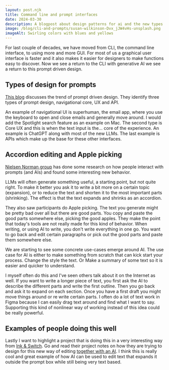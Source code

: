 ```yaml
---
layout: post.njk
title: Command line and prompt interfaces
date: 2024-03-30
description: A blogpost about design patterns for ai and the new types of interactions that are needed and enjoyed
image: /blog/cli-and-prompts/susan-wilkinson-Dvx_jJW4vHs-unsplash.png
imageAlt: Swirling colors with blues and yellows
---
```


For last couple of decades, we have moved from CLI, the command line interface, to using more and more GUI. For most of us a graphical user interface is faster and it also makes it easier for designers to make functions easy to discover. Now we see a return to the CLI with generative AI we see a return to this prompt driven design.

## Types of design for prompts

[This blog](https://www.felicis.com/news/prompt-driven-design) discusses the trend of prompt driven design. They identify three types of prompt design, navigational core, UX and API.

An example of navigational UI is superhuman, the email app, where you use the keyboard to open and close emails and generally move around. I would add the Spotlight search feature as an example on Mac. The second type is Core UX and this is when the text input is the… core of the experience. An example is ChatGPT along with most of the new LLMs. The last example is APIs which make up the base for these other interfaces.

## Accordion editing and Apple picking

[Nielsen Norman group](https://www.nngroup.com/articles/accordion-editing-apple-picking/) has done some research on how people interact with prompts (and AIs) and found some interesting new behavior.

LLMs will often generate something useful, a starting point, but not quite right. To make it better you ask it to write a bit more on a certain topic (expansion), or to reduce the text and shorten it to the most important parts (shrinking). The effect is that the text expands and shrinks as an accordion.

They also saw participants do Apple picking. The text you generate might be pretty bad over all but there are good parts. You copy and paste the good parts somewhere else, picking the good apples. They make the point that today's tools are not really made for this kind of behavior. When writing, or using AI to write, you don't write everything in one go. You want to go back and edit certain paragraphs or pick out the good parts and paste them somewhere else.

We are starting to see some concrete use-cases emerge around AI. The use case for AI is either to make something from scratch that can kick start your process. Change the style the text. Or Make a summary of some text so it is easier and quicker to understand.

I myself often do this and I've seen others talk about it on the Internet as well. If you want to write a longer piece of text, you first ask the AI to describe the different parts and write the first outline. Then you go back and ask it to expand on each section. Once you have a first draft you might move things around or re write certain parts. I often do a lot of text work in Figma because I can easily drag text around and find what I want to say. Supporting this kind of nonlinear way of working instead of this idea could be really powerful.

## Examples of people doing this well

Lastly I want to highlight a project that is doing this in a very interesting way from [Ink & Switch](https://www.inkandswitch.com/). Go and read their project notes on how they are trying to design for this new way of editing [together with an AI](https://www.inkandswitch.com/patchwork/notebook/07/). I think this is really cool and great example of how AI can be used to edit text that expands it outside the prompt box while still being very text based.
